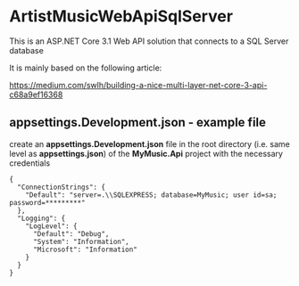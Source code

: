 # ArtistMusicWebApiSqlServer

This is an ASP.NET Core 3.1 Web API solution that connects to a SQL Server database

It is mainly based on the following article:

https://medium.com/swlh/building-a-nice-multi-layer-net-core-3-api-c68a9ef16368

## appsettings.Development.json - example file

create an **appsettings.Development.json** file in the root directory (i.e. same level as **appsettings.json**) of the **MyMusic.Api** project with the necessary credentials

```
{
  "ConnectionStrings": {
    "Default": "server=.\\SQLEXPRESS; database=MyMusic; user id=sa; password=*********"
  },
  "Logging": {
    "LogLevel": {
      "Default": "Debug",
      "System": "Information",
      "Microsoft": "Information"
    }
  }
}
```
